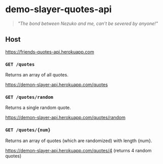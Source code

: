 # demo-slayer-quotes-api

> *"The bond between Nezuko and me, can’t be severed by anyone!"*


## Host

https://friends-quotes-api.herokuapp.com

### `GET /quotes`

Returns an array of all quotes.

https://demon-slayer-api.herokuapp.com/quotes

### `GET /quotes/random`

Returns a single random quote.

https://demon-slayer-api.herokuapp.com/quotes/random

### `GET /quotes/{num}`

Returns an array of quotes (which are randomized) with length {num}.

https://demon-slayer-api.herokuapp.com/quotes/4 (returns 4 random quotes)
